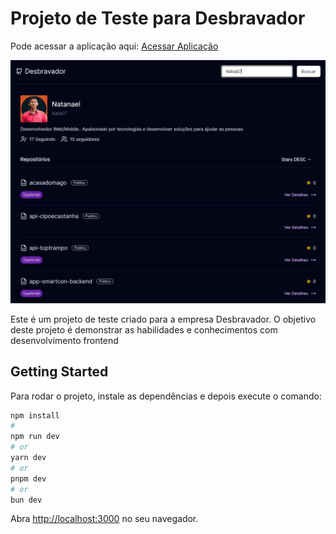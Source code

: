 # Projeto de Teste para Desbravador

Pode acessar a aplicação aqui: 
[Acessar Aplicação](https://desafio-desbravador.vercel.app/) 

![Layout da Aplicação](public/layout.png)

Este é um projeto de teste criado para a empresa Desbravador. O objetivo deste projeto é demonstrar as habilidades e conhecimentos com desenvolvimento frontend

## Getting Started

Para rodar o projeto, instale as dependências e depois execute o comando:

```bash
npm install
#
npm run dev
# or
yarn dev
# or
pnpm dev
# or
bun dev
```

Abra [http://localhost:3000](http://localhost:3000) no seu navegador.
